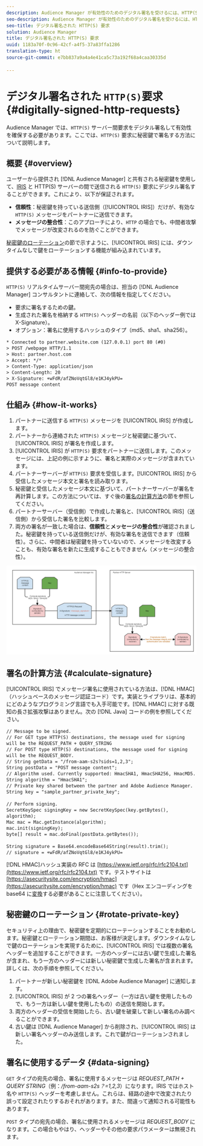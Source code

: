 ```yaml
---
description: Audience Manager が有効性のためのデジタル署名を受けるには、HTTP(S) サーバー間リクエストが必要です。ここでは、HTTP 要求に秘密鍵で署名する方法について説明します。
seo-description: Audience Manager が有効性のためのデジタル署名を受けるには、HTTP(S) サーバー間リクエストが必要です。ここでは、HTTP(S) 要求に秘密鍵で署名する方法について説明します。
seo-title: デジタル署名された HTTP(S) 要求
solution: Audience Manager
title: デジタル署名された HTTP(S) 要求
uuid: 1183a70f-0c96-42cf-a4f5-37a83ffa1286
translation-type: ht
source-git-commit: e7bb837a9a4a4e41ca5c73a192f68a4caa30335d

---
```



# デジタル署名された `HTTP(S)`要求 {#digitally-signed-http-requests}

Audience Manager では、`HTTP(S)` サーバー間要求をデジタル署名して有効性を確保する必要があります。ここでは、`HTTP(S)` 要求に秘密鍵で署名する方法について説明します。

## 概要 {#overview}

<!-- digitally_signed_http_requests.xml -->

ユーザーから提供され [!DNL Audience Manager] と共有される秘密鍵を使用して、[IRIS](../../../reference/system-components/components-data-action.md#iris) と HTTP(S) サーバーの間で送信される `HTTP(S)` 要求にデジタル署名することができます。これにより、以下が保証されます。

* **信頼性**：秘密鍵を持っている送信側（[!UICONTROL IRIS]）だけが、有効な `HTTP(S)` メッセージをパートナーに送信できます。
* **メッセージの整合性**：このアプローチにより、`HTTP` の場合でも、中間者攻撃でメッセージが改変されるのを防ぐことができます。

[秘密鍵のローテーション](../../../integration/receiving-audience-data/real-time-outbound-transfers/digitally-signed-http-requests.md#rotate-private-key)の節で示すように、[!UICONTROL IRIS] には、ダウンタイムなしで鍵をローテーションする機能が組み込まれています。

## 提供する必要がある情報 {#info-to-provide}

`HTTP(S)` リアルタイムサーバー間宛先の場合は、担当の [!DNL Audience Manager] コンサルタントに連絡して、次の情報を指定してください。

* 要求に署名するための鍵。
* 生成された署名を格納する `HTTP(S)` ヘッダーの名前（以下のヘッダー例では X-Signature）。
* オプション：署名に使用するハッシュのタイプ（md5、sha1、sha256）。

```
* Connected to partner.website.com (127.0.0.1) port 80 (#0)
> POST /webpage HTTP/1.1
> Host: partner.host.com
> Accept: */*
> Content-Type: application/json
> Content-Length: 20
> X-Signature: +wFdR/afZNoVqtGl8/e1KJ4ykPU=
POST message content
```

## 仕組み {#how-it-works}

1. パートナーに送信する `HTTP(S)` メッセージを [!UICONTROL IRIS] が作成します。
1. パートナーから連絡された `HTTP(S)` メッセージと秘密鍵に基づいて、[!UICONTROL IRIS] が署名を作成します。
1. [!UICONTROL IRIS] が `HTTP(S)` 要求をパートナーに送信します。このメッセージには、上記の例に示すように、署名と実際のメッセージが含まれています。
1. パートナーサーバーが `HTTP(S)` 要求を受信します。[!UICONTROL IRIS] から受信したメッセージ本文と署名を読み取ります。
1. 秘密鍵と受信したメッセージ本文に基づいて、パートナーサーバーが署名を再計算します。この方法については、すぐ後の[署名の計算方法](../../../integration/receiving-audience-data/real-time-outbound-transfers/digitally-signed-http-requests.md#calculate-signature)の節を参照してください。
1. パートナーサーバー（受信側）で作成した署名と、[!UICONTROL IRIS]（送信側）から受信した署名を比較します。
1. 両方の署名が一致した場合は、**信頼性**&#x200B;と&#x200B;**メッセージの整合性**&#x200B;が確認されました。秘密鍵を持っている送信側だけが、有効な署名を送信できます（信頼性）。さらに、中間者は秘密鍵を持っていないので、メッセージを改変することも、有効な署名を新たに生成することもできません（メッセージの整合性）。

![](assets/iris-digitally-sign-http-request.png)

## 署名の計算方法 {#calculate-signature}

[!UICONTROL IRIS] でメッセージ署名に使用されている方法は、[!DNL HMAC]（ハッシュベースのメッセージ認証コード）です。実装とライブラリは、基本的にどのようなプログラミング言語でも入手可能です。[!DNL HMAC] に対する既知の長さ拡張攻撃はありません。次の [!DNL Java] コードの例を参照してください。

```
// Message to be signed.
// For GET type HTTP(S) destinations, the message used for signing will be the REQUEST_PATH + QUERY_STRING
// For POST type HTTP(S) destinations, the message used for signing will be the REQUEST_BODY.
// String getData = "/from-aam-s2s?sids=1,2,3";
String postData = "POST message content";
// Algorithm used. Currently supported: HmacSHA1, HmacSHA256, HmacMD5.
String algorithm = "HmacSHA1";
// Private key shared between the partner and Adobe Audience Manager.
String key = "sample_partner_private_key";
  
// Perform signing.
SecretKeySpec signingKey = new SecretKeySpec(key.getBytes(), algorithm);
Mac mac = Mac.getInstance(algorithm);
mac.init(signingKey);
byte[] result = mac.doFinal(postData.getBytes());
  
String signature = Base64.encodeBase64String(result).trim(); 
// signature = +wFdR/afZNoVqtGl8/e1KJ4ykPU=
```

[!DNL HMAC]ハッシュ実装の RFC は [https://www.ietf.org/rfc/rfc2104.txt](https://www.ietf.org/rfc/rfc2104.txt) です。テストサイトは [https://asecuritysite.com/encryption/hmac](https://asecuritysite.com/encryption/hmac) です（Hex エンコーディングを base64 に[変換](https://tomeko.net/online_tools/hex_to_base64.php?lang=en)する必要があることに注意してください）。

## 秘密鍵のローテーション {#rotate-private-key}

セキュリティ上の理由で、秘密鍵を定期的にローテーションすることをお勧めします。秘密鍵とローテーション期間は、お客様が決定します。ダウンタイムなしで鍵のローテーションを実現するために、[!UICONTROL IRIS] では複数の署名ヘッダーを追加することができます。一方のヘッダーには古い鍵で生成した署名が含まれ、もう一方のヘッダーには新しい秘密鍵で生成した署名が含まれます。詳しくは、次の手順を参照してください。

1. パートナーが新しい秘密鍵を [!DNL Adobe Audience Manager] に通知します。
1. [!UICONTROL IRIS] が 2 つの署名ヘッダー（一方は古い鍵を使用したもので、もう一方は新しい鍵を使用したもの）の送信を開始します。
1. 両方のヘッダーの受信を開始したら、古い鍵を破棄して新しい署名のみ調べることができます。
1. 古い鍵は [!DNL Audience Manager] から削除され、[!UICONTROL IRIS] は新しい署名ヘッダーのみ送信します。これで鍵がローテーションされました。

## 署名に使用するデータ {#data-signing}

`GET` タイプの宛先の場合、署名に使用するメッセージは *REQUEST_PATH + QUERY STRING*（例：*/from-aam-s2s？=1,2,3*）になります。IRIS ではホスト名や `HTTP(S)` ヘッダーを考慮しません。これらは、経路の途中で改変されたり誤って設定されたりするおそれがあります。また、間違って通知される可能性もあります。

`POST` タイプの宛先の場合、署名に使用されるメッセージは *REQUEST_BODY* になります。この場合もやはり、ヘッダーやその他の要求パラメーターは無視されます。
